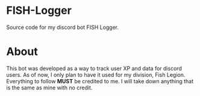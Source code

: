 # FISH-Logger
Source code for my discord bot FISH Logger.

# About
This bot was developed as a way to track user XP and data for discord users.
As of now, I only plan to have it used for my division, Fish Legion.
Everything to follow **MUST** be credited to me. I will take down anything that is the same as mine with no credit.
